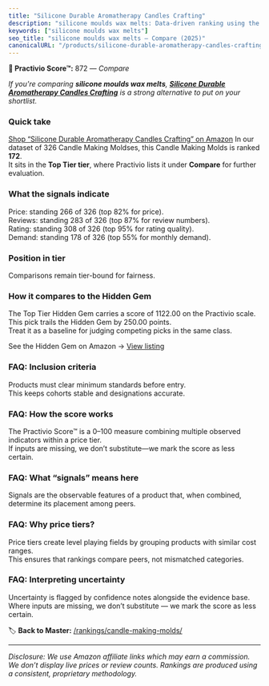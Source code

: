 ```yaml
---
title: "Silicone Durable Aromatherapy Candles Crafting"
description: "silicone moulds wax melts: Data-driven ranking using the Practivio Score™. Positioned by quality, value, demand, findability, momentum."
keywords: ["silicone moulds wax melts"]
seo_title: "silicone moulds wax melts — Compare (2025)"
canonicalURL: "/products/silicone-durable-aromatherapy-candles-crafting-B0DNM9FRS3/"
---
```


**🛒 Practivio Score™:** 872 — _Compare_


*If you're comparing **silicone moulds wax melts**, **[Silicone Durable Aromatherapy Candles Crafting](https://www.amazon.com/dp/B0DNM9FRS3?tag=practivio-20)** is a strong alternative to put on your shortlist.*
### Quick take
[Shop “Silicone Durable Aromatherapy Candles Crafting” on Amazon](https://www.amazon.com/dp/B0DNM9FRS3?tag=practivio-20)
In our dataset of 326 Candle Making Moldses, this Candle Making Molds is ranked **172**.  
It sits in the **Top Tier tier**, where Practivio lists it under **Compare** for further evaluation.

### What the signals indicate
Price: standing 266 of 326 (top 82% for price).  
Reviews: standing 283 of 326 (top 87% for review numbers).  
Rating: standing 308 of 326 (top 95% for rating quality).  
Demand: standing 178 of 326 (top 55% for monthly demand).

### Position in tier
Comparisons remain tier-bound for fairness.

### How it compares to the Hidden Gem
The Top Tier Hidden Gem carries a score of 1122.00 on the Practivio scale.  
This pick trails the Hidden Gem by 250.00 points.  
Treat it as a baseline for judging competing picks in the same class.  

See the Hidden Gem on Amazon → [View listing](https://www.amazon.com/dp/B07WRDQ373?tag=practivio-20)

### FAQ: Inclusion criteria
Products must clear minimum standards before entry.  
This keeps cohorts stable and designations accurate.

### FAQ: How the score works
The Practivio Score™ is a 0–100 measure combining multiple observed indicators within a price tier.  
If inputs are missing, we don’t substitute—we mark the score as less certain.

### FAQ: What “signals” means here
Signals are the observable features of a product that, when combined, determine its placement among peers.

### FAQ: Why price tiers?
Price tiers create level playing fields by grouping products with similar cost ranges.  
This ensures that rankings compare peers, not mismatched categories.

### FAQ: Interpreting uncertainty
Uncertainty is flagged by confidence notes alongside the evidence base.  
Where inputs are missing, we don’t substitute — we mark the score as less certain.

<!-- Missing template for Compare/CompareWithinPriceClass -->


🏷️ **Back to Master:** [/rankings/candle-making-molds/](/rankings/candle-making-molds/)

---
_Disclosure: We use Amazon affiliate links which may earn a commission. We don’t display live prices or review counts. Rankings are produced using a consistent, proprietary methodology._
